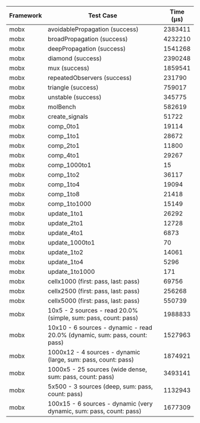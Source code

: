 | Framework | Test Case | Time (μs) |
| --- | --- | --- |
| mobx | avoidablePropagation (success) | 2383411 |
| mobx | broadPropagation (success) | 4232210 |
| mobx | deepPropagation (success) | 1541268 |
| mobx | diamond (success) | 2390248 |
| mobx | mux (success) | 1859541 |
| mobx | repeatedObservers (success) | 231790 |
| mobx | triangle (success) | 759017 |
| mobx | unstable (success) | 345775 |
| mobx | molBench | 582619 |
| mobx | create_signals | 51722 |
| mobx | comp_0to1 | 19114 |
| mobx | comp_1to1 | 28672 |
| mobx | comp_2to1 | 11800 |
| mobx | comp_4to1 | 29267 |
| mobx | comp_1000to1 | 15 |
| mobx | comp_1to2 | 36117 |
| mobx | comp_1to4 | 19094 |
| mobx | comp_1to8 | 21418 |
| mobx | comp_1to1000 | 15149 |
| mobx | update_1to1 | 26292 |
| mobx | update_2to1 | 12728 |
| mobx | update_4to1 | 6873 |
| mobx | update_1000to1 | 70 |
| mobx | update_1to2 | 14061 |
| mobx | update_1to4 | 5296 |
| mobx | update_1to1000 | 171 |
| mobx | cellx1000 (first: pass, last: pass) | 69756 |
| mobx | cellx2500 (first: pass, last: pass) | 256268 |
| mobx | cellx5000 (first: pass, last: pass) | 550739 |
| mobx | 10x5 - 2 sources - read 20.0% (simple, sum: pass, count: pass) | 1988833 |
| mobx | 10x10 - 6 sources - dynamic - read 20.0% (dynamic, sum: pass, count: pass) | 1527963 |
| mobx | 1000x12 - 4 sources - dynamic (large, sum: pass, count: pass) | 1874921 |
| mobx | 1000x5 - 25 sources (wide dense, sum: pass, count: pass) | 3493141 |
| mobx | 5x500 - 3 sources (deep, sum: pass, count: pass) | 1132943 |
| mobx | 100x15 - 6 sources - dynamic (very dynamic, sum: pass, count: pass) | 1677309 |
